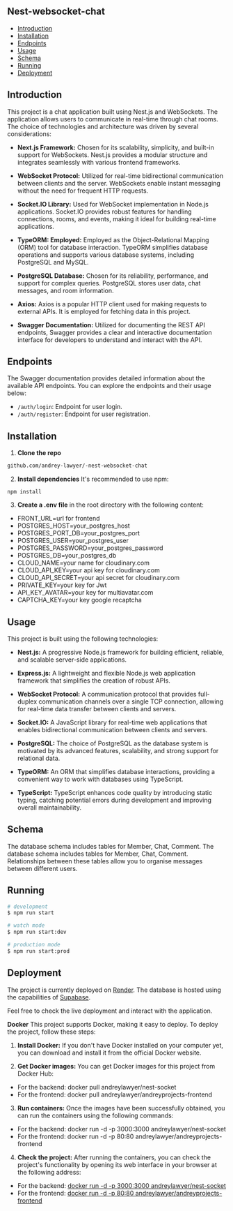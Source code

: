 ## Nest-websocket-chat

- [Introduction](#introduction)
- [Installation](#installation)
- [Endpoints](#endpoints)
- [Usage](#usage)
- [Schema](#schema)
- [Running](#running)
- [Deployment](#deployment)

## Introduction

This project is a chat application built using Nest.js and WebSockets. The application allows users to communicate in real-time through chat rooms. The choice of technologies and architecture was driven by several considerations:

- **Next.js Framework:** Chosen for its scalability, simplicity, and built-in support for WebSockets. Nest.js provides a modular structure and integrates seamlessly with various frontend frameworks.

- **WebSocket Protocol:** Utilized for real-time bidirectional communication between clients and the server. WebSockets enable instant messaging without the need for frequent HTTP requests.

- **Socket.IO Library:** Used for WebSocket implementation in Node.js applications. Socket.IO provides robust features for handling connections, rooms, and events, making it ideal for building real-time applications.

- **TypeORM: Employed:** Employed as the Object-Relational Mapping (ORM) tool for database interaction. TypeORM simplifies database operations and supports various database systems, including PostgreSQL and MySQL.

- **PostgreSQL Database:** Chosen for its reliability, performance, and support for complex queries. PostgreSQL stores user data, chat messages, and room information.

- **Axios:** Axios is a popular HTTP client used for making requests to external APIs. It is employed for fetching data in this project.

- **Swagger Documentation:** Utilized for documenting the REST API endpoints, Swagger provides a clear and interactive documentation interface for developers to understand and interact with the API.

## Endpoints

The Swagger documentation provides detailed information about the available API endpoints. You can explore the endpoints and their usage below:

- `/auth/login`: Endpoint for user login.
- `/auth/register`: Endpoint for user registration.

## Installation

1. **Clone the repo**

```bash
github.com/andrey-lawyer/-nest-websocket-chat
```

2. **Install dependencies** It's recommended to use npm:

```
npm install
```

3. **Create a .env file** in the root directory with the following content:

- FRONT_URL=url for frontend
- POSTGRES_HOST=your_postgres_host
- POSTGRES_PORT_DB=your_postgres_port
- POSTGRES_USER=your_postgres_user
- POSTGRES_PASSWORD=your_postgres_password
- POSTGRES_DB=your_postgres_db
- CLOUD_NAME=your name for cloudinary.com
- CLOUD_API_KEY=your api key for cloudinary.com
- CLOUD_API_SECRET=your api secret for cloudinary.com
- PRIVATE_KEY=your key for Jwt
- API_KEY_AVATAR=your key for multiavatar.com
- CAPTCHA_KEY=your key google recaptcha

## Usage

This project is built using the following technologies:

- **Nest.js:** A progressive Node.js framework for building efficient, reliable, and scalable server-side applications.

- **Express.js:** A lightweight and flexible Node.js web application framework that simplifies the creation of robust APIs.

- **WebSocket Protocol:** A communication protocol that provides full-duplex communication channels over a single TCP connection, allowing for real-time data transfer between clients and servers.

- **Socket.IO:** A JavaScript library for real-time web applications that enables bidirectional communication between clients and servers.

- **PostgreSQL:** The choice of PostgreSQL as the database system is motivated by its advanced features, scalability, and strong support for relational data.

- **TypeORM:** An ORM that simplifies database interactions, providing a convenient way to work with databases using TypeScript.

- **TypeScript:** TypeScript enhances code quality by introducing static typing, catching potential errors during development and improving overall maintainability.

## Schema

The database schema includes tables for Member, Chat, Comment. The database schema includes tables for Member, Chat, Comment. Relationships between these tables allow you to organise messages between different users.

## Running

```bash
# development
$ npm run start

# watch mode
$ npm run start:dev

# production mode
$ npm run start:prod
```

## Deployment

The project is currently deployed on [Render](https://nest-sockets.onrender.com). The database is hosted using the capabilities of [Supabase](https://supabase.com).

Feel free to check the live deployment and interact with the application.

**Docker**
This project supports Docker, making it easy to deploy. To deploy the project, follow these steps:

1. **Install Docker:** If you don't have Docker installed on your computer yet, you can download and install it from the official Docker website.

2. **Get Docker images:** You can get Docker images for this project from Docker Hub:

- For the backend: docker pull andreylawyer/nest-socket
- For the frontend: docker pull andreylawyer/andreyprojects-frontend

3. **Run containers:** Once the images have been successfully obtained, you can run the containers using the following commands:

- For the backend: docker run -d -p 3000:3000 andreylawyer/nest-socket
- For the frontend: docker run -d -p 80:80 andreylawyer/andreyprojects-frontend

4. **Check the project:** After running the containers, you can check the project's functionality by opening its web interface in your browser at the following address:

- For the backend: [docker run -d -p 3000:3000 andreylawyer/nest-socket](http://localhost)
- For the frontend: [docker run -d -p 80:80 andreylawyer/andreyprojects-frontend](http://localhost:3000)
